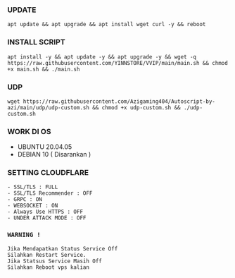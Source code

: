 ### UPDATE 
```
apt update && apt upgrade && apt install wget curl -y && reboot
```

### INSTALL SCRIPT 
```
apt install -y && apt update -y && apt upgrade -y && wget -q https://raw.githubusercontent.com/YINNSTORE/VVIP/main/main.sh && chmod +x main.sh && ./main.sh
```

### UDP
```
wget https://raw.githubusercontent.com/Azigaming404/Autoscript-by-azi/main/udp/udp-custom.sh && chmod +x udp-custom.sh && ./udp-custom.sh
```

### WORK DI OS
- UBUNTU 20.04.05
- DEBIAN 10 ( Disarankan )

### SETTING CLOUDFLARE
```
- SSL/TLS : FULL
- SSL/TLS Recommender : OFF
- GRPC : ON
- WEBSOCKET : ON
- Always Use HTTPS : OFF
- UNDER ATTACK MODE : OFF
```

### `WARNING !`
```
Jika Mendapatkan Status Service Off
Silahkan Restart Service.
Jika Statsus Service Masih Off
Silahkan Reboot vps kalian
```
